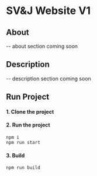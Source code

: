 # SV&J Website V1

## About
-- about section coming soon

## Description
-- description section coming soon

## Run Project
#### 1. Clone the project

#### 2. Run the project
```shell
npm i
npm run start
```
#### 3. Build
```shell
npm run build
```

